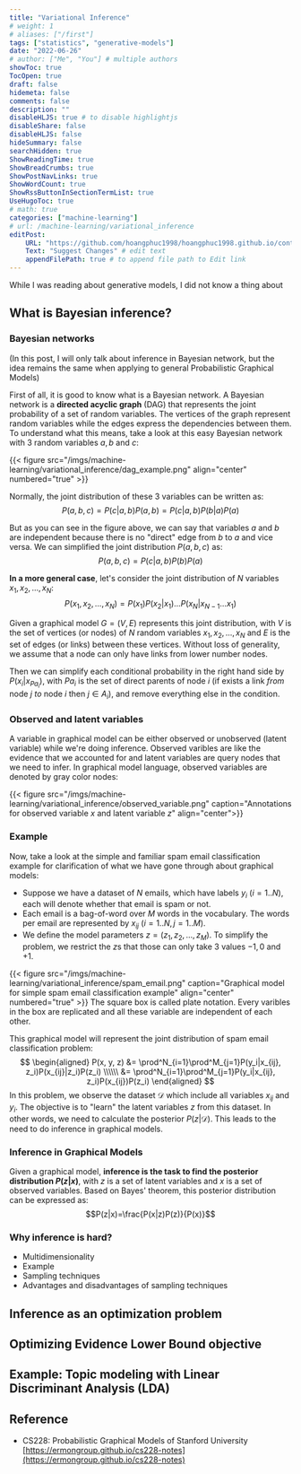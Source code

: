 ```yaml
---
title: "Variational Inference"
# weight: 1
# aliases: ["/first"]
tags: ["statistics", "generative-models"]
date: "2022-06-26"
# author: ["Me", "You"] # multiple authors
showToc: true
TocOpen: true
draft: false
hidemeta: false
comments: false
description: ""
disableHLJS: true # to disable highlightjs
disableShare: false
disableHLJS: false
hideSummary: false
searchHidden: true
ShowReadingTime: true
ShowBreadCrumbs: true
ShowPostNavLinks: true
ShowWordCount: true
ShowRssButtonInSectionTermList: true
UseHugoToc: true
# math: true
categories: ["machine-learning"]
# url: /machine-learning/variational_inference
editPost:
    URL: "https://github.com/hoangphuc1998/hoangphuc1998.github.io/content"
    Text: "Suggest Changes" # edit text
    appendFilePath: true # to append file path to Edit link
---
```

While I was reading about generative models, I did not know a thing about 
## What is Bayesian inference?
### Bayesian networks
(In this post, I will only talk about inference in Bayesian network, but the idea remains the same when applying to general Probabilistic Graphical Models)

First of all, it is good to know what is a Bayesian network. A Bayesian network is a **directed acyclic graph** (DAG) that represents the joint probability of a set of random variables. The vertices of the graph represent random variables while the edges express the dependencies between them. To understand what this means, take a look at this easy Bayesian network with 3 random variables $a, b$ and $c$: 

{{< figure src="/imgs/machine-learning/variational_inference/dag_example.png" align="center" numbered="true" >}}

Normally, the joint distribution of these 3 variables can be written as:
$$P(a,b,c)=P(c|a,b)P(a,b)=P(c|a,b)P(b|a)P(a)$$

But as you can see in the figure above, we can say that variables $a$ and $b$ are independent because there is no "direct" edge from $b$ to $a$ and vice versa. We can simplified the joint distribution $P(a,b,c)$ as:
$$P(a,b,c)=P(c|a,b)P(b)P(a)$$

**In a more general case**, let's consider the joint distribution of $N$ variables $x_1,x_2,...,x_N$:
$$P(x_1,x_2,...,x_N)=P(x_1)P(x_2|x_1)...P(x_N|x_{N-1}...x_1)$$

Given a graphical model $G=(V,E)$ represents this joint distribution, with $V$ is the set of vertices (or nodes) of $N$ random variables $x_1, x_2, ..., x_N$ and $E$ is the set of edges (or links) between these vertices. Without loss of generality, we assume that a node can only have links from lower number nodes. 

Then we can simplify each conditional probability in the right hand side by $P(x_i|x_{Pa_i})$, with $Pa_i$ is the set of direct parents of node $i$ (if exists a link *from* node $j$ *to* node $i$ then $j\in A_i$), and remove everything else in the condition.
### Observed and latent variables
A variable in graphical model can be either observed or unobserved (latent variable) while we're doing inference. Observed varibles are like the evidence that we accounted for and latent variables are query nodes that we need to infer. In graphical model language, observed variables are denoted by gray color nodes:

{{< figure src="/imgs/machine-learning/variational_inference/observed_variable.png" caption="Annotations for observed variable $x$ and latent variable $z$" align="center">}}
### Example
Now, take a look at the simple and familiar spam email classification example for clarification of what we have gone through about graphical models:
- Suppose we have a dataset of $N$ emails, which have labels $y_i$ ($i=1..N$), each will denote whether that email is spam or not.
- Each email is a bag-of-word over $M$ words in the vocabulary. The words per email are represented by $x_{ij}$ ($i=1..N, j=1..M$).
- We define the model parameters $z=(z_1, z_2,...,z_M)$. To simplify the problem, we restrict the $z$s that those can only take 3 values $-1, 0$ and $+1$.

{{< figure src="/imgs/machine-learning/variational_inference/spam_email.png" caption="Graphical model for simple spam email classification example" align="center" numbered="true" >}}
The square box is called plate notation. Every varibles in the box are replicated and all these variable are independent of each other.

This graphical model will represent the joint distribution of spam email classification problem:
$$
\begin{aligned}
P(x, y, z) &= \prod^N_{i=1}\prod^M_{j=1}P(y_i|x_{ij}, z_i)P(x_{ij}|z_i)P(z_i) \\\\\\
&= \prod^N_{i=1}\prod^M_{j=1}P(y_i|x_{ij}, z_i)P(x_{ij})P(z_i)
\end{aligned}
$$
In this problem, we observe the dataset $\mathcal{D}$ which include all variables $x_{ij}$ and $y_i$. The objective is to "learn" the latent variables $z$ from this dataset. In other words, we need to calculate the posterior $P(z|\mathcal{D})$. This leads to the need to do inference in graphical models.

### Inference in Graphical Models
Given a graphical model, **inference is the task to find the posterior distribution $P(z|x)$**, with $z$ is a set of latent variables and $x$ is a set of observed variables. Based on Bayes' theorem, this posterior distribution can be expressed as:
$$P(z|x)=\frac{P(x|z)P(z)}{P(x)}$$

### Why inference is hard?
- Multidimensionality
- Example
- Sampling techniques
- Advantages and disadvantages of sampling techniques
## Inference as an optimization problem

## Optimizing Evidence Lower Bound objective
## Example: Topic modeling with Linear Discriminant Analysis (LDA)

## Reference
- CS228: Probabilistic Graphical Models of Stanford University [https://ermongroup.github.io/cs228-notes](https://ermongroup.github.io/cs228-notes)